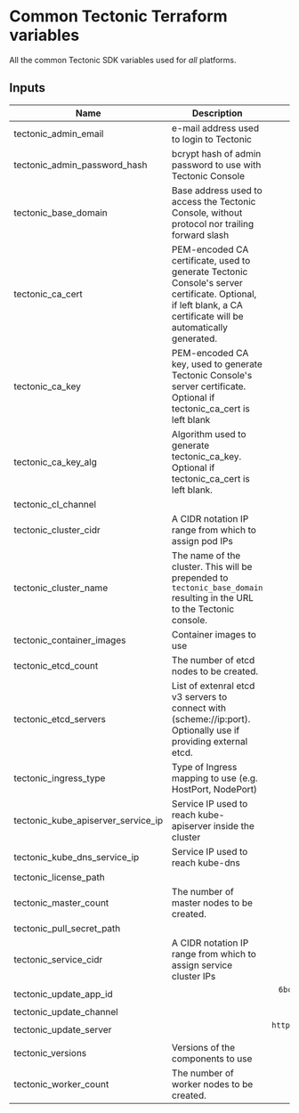 # Common Tectonic Terraform variables
All the common Tectonic SDK variables used for *all* platforms.

## Inputs

| Name | Description | Default | Required |
|------|-------------|:-----:|:-----:|
| tectonic_admin_email | e-mail address used to login to Tectonic | - | yes |
| tectonic_admin_password_hash | bcrypt hash of admin password to use with Tectonic Console | - | yes |
| tectonic_base_domain | Base address used to access the Tectonic Console, without protocol nor trailing forward slash | - | yes |
| tectonic_ca_cert | PEM-encoded CA certificate, used to generate Tectonic Console's server certificate. Optional, if left blank, a CA certificate will be automatically generated. | - | yes |
| tectonic_ca_key | PEM-encoded CA key, used to generate Tectonic Console's server certificate. Optional if tectonic_ca_cert is left blank | - | yes |
| tectonic_ca_key_alg | Algorithm used to generate tectonic_ca_key. Optional if tectonic_ca_cert is left blank. | `RSA` | no |
| tectonic_cl_channel |  | `stable` | no |
| tectonic_cluster_cidr | A CIDR notation IP range from which to assign pod IPs | `10.2.0.0/16` | no |
| tectonic_cluster_name | The name of the cluster. This will be prepended to `tectonic_base_domain` resulting in the URL to the Tectonic console. | - | yes |
| tectonic_container_images | Container images to use | `<map>` | no |
| tectonic_etcd_count | The number of etcd nodes to be created. | `1` | no |
| tectonic_etcd_servers | List of extenral etcd v3 servers to connect with (scheme://ip:port). Optionally use if providing external etcd. | - | yes |
| tectonic_ingress_type | Type of Ingress mapping to use (e.g. HostPort, NodePort) | `HostPort` | no |
| tectonic_kube_apiserver_service_ip | Service IP used to reach kube-apiserver inside the cluster | `10.3.0.1` | no |
| tectonic_kube_dns_service_ip | Service IP used to reach kube-dns | `10.3.0.10` | no |
| tectonic_license_path |  | - | yes |
| tectonic_master_count | The number of master nodes to be created. | `1` | no |
| tectonic_pull_secret_path |  | - | yes |
| tectonic_service_cidr | A CIDR notation IP range from which to assign service cluster IPs | `10.3.0.0/16` | no |
| tectonic_update_app_id |  | `6bc7b986-4654-4a0f-94b3-84ce6feb1db4` | no |
| tectonic_update_channel |  | `tectonic-1.5` | no |
| tectonic_update_server |  | `https://public.update.core-os.net` | no |
| tectonic_versions | Versions of the components to use | `<map>` | no |
| tectonic_worker_count | The number of worker nodes to be created. | `3` | no |

